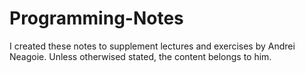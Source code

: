 # Programming-Notes

I created these notes to supplement lectures and exercises by Andrei Neagoie. Unless otherwised stated, the content belongs to him.



